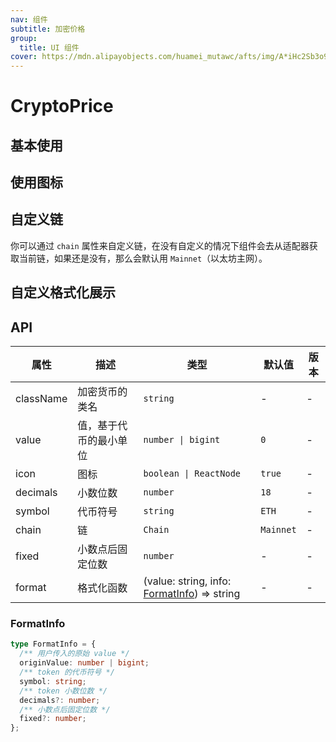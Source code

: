 ```yaml
---
nav: 组件
subtitle: 加密价格
group:
  title: UI 组件
cover: https://mdn.alipayobjects.com/huamei_mutawc/afts/img/A*iHc2Sb3o9I4AAAAAAAAAAAAADlrGAQ/original
---
```


# CryptoPrice

## 基本使用

<code src="./demos/basic.tsx"></code>

## 使用图标

<code src="./demos/icon.tsx"></code>

## 自定义链

你可以通过 `chain` 属性来自定义链，在没有自定义的情况下组件会去从适配器获取当前链，如果还是没有，那么会默认用 `Mainnet`（以太坊主网）。

<code src="./demos/custom-chain.tsx"></code>

## 自定义格式化展示

<code src="./demos/format.tsx"></code>

## API

| 属性 | 描述 | 类型 | 默认值 | 版本 |
| --- | --- | --- | --- | --- |
| className | 加密货币的类名 | `string` | - | - |
| value | 值，基于代币的最小单位 | `number \| bigint` | `0` | - |
| icon | 图标 | `boolean \| ReactNode` | `true` | - |
| decimals | 小数位数 | `number` | `18` | - |
| symbol | 代币符号 | `string` | `ETH` | - |
| chain | 链 | `Chain` | `Mainnet` | - |
| fixed | 小数点后固定位数 | `number` | - | - |
| format | 格式化函数 | (value: string, info: [FormatInfo](#formatinfo)) => string | - | - |

### FormatInfo

```typescript
type FormatInfo = {
  /** 用户传入的原始 value */
  originValue: number | bigint;
  /** token 的代币符号 */
  symbol: string;
  /** token 小数位数 */
  decimals?: number;
  /** 小数点后固定位数 */
  fixed?: number;
};
```
